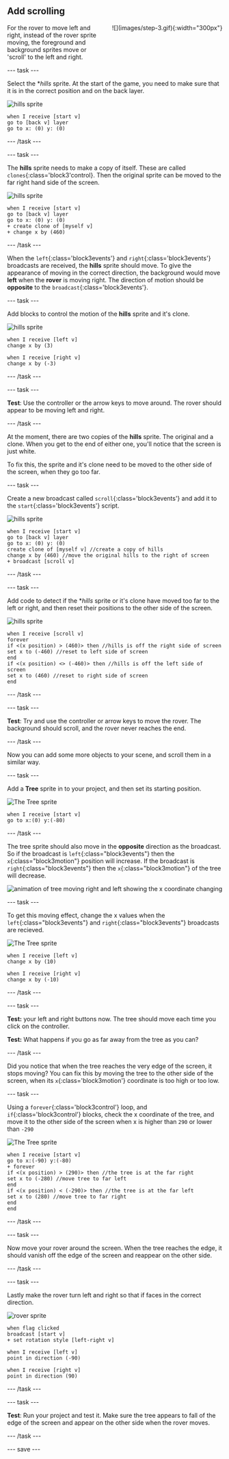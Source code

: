 ## Add scrolling

<div style="display: flex; flex-wrap: wrap">
<div style="flex-basis: 200px; flex-grow: 1; margin-right: 15px;">
For the rover to move left and right, instead of the rover sprite moving, the foreground and background sprites move or 'scroll' to the left and right.
</div>
<div>
![](images/step-3.gif){:width="300px"}
</div>
</div>

--- task ---

Select the **hills* sprite. At the start of the game, you need to make sure that it is in the correct position and on the back layer.

![hills sprite](images/hills-sprite.png)
```blocks3
when I receive [start v]
go to [back v] layer
go to x: (0) y: (0)
```

--- /task ---

--- task ---

The **hills** sprite needs to make a copy of itself. These are called `clones`{:class='block3'control}. Then the original sprite can be moved to the far right hand side of the screen.

![hills sprite](images/hills-sprite.png)
```blocks3
when I receive [start v]
go to [back v] layer
go to x: (0) y: (0)
+ create clone of [myself v]
+ change x by (460)
```
--- /task ---

When the `left`{:class='block3events'} and `right`{:class='block3events'} broadcasts are received, the **hills** sprite should move. To give the appearance of moving in the correct direction, the background would move **left** when the **rover** is moving right. The direction of motion should be **opposite** to the `broadcast`{:class='block3events'}.

--- task ---

Add blocks to control the motion of the **hills** sprite and it's clone.

![hills sprite](images/hills-sprite.png)
```blocks3
when I receive [left v]
change x by (3)

when I receive [right v]
change x by (-3)
```

--- /task ---

--- task ---

**Test**: Use the controller or the arrow keys to move around. The rover should appear to be moving left and right.

--- /task ---

At the moment, there are two copies of the **hills** sprite. The original and a clone. When you get to the end of either one, you'll notice that the screen is just white.

To fix this, the sprite and it's clone need to be moved to the other side of the screen, when they go too far.

--- task ---

Create a new broadcast called `scroll`{:class='block3events'} and add it to the `start`{:class='block3events'} script.

![hills sprite](images/hills-sprite.png)
```blocks3
when I receive [start v]
go to [back v] layer
go to x: (0) y: (0)
create clone of [myself v] //create a copy of hills
change x by (460) //move the original hills to the right of screen
+ broadcast [scroll v]
```

--- /task ---

--- task ---

Add code to detect if the **hills* sprite or it's clone have moved too far to the left or right, and then reset their positions to the other side of the screen.

![hills sprite](images/hills-sprite.png)
```blocks3
when I receive [scroll v]
forever
if <(x position) > (460)> then //hills is off the right side of screen
set x to (-460) //reset to left side of screen
end
if <(x position) <> (-460)> then //hills is off the left side of screen
set x to (460) //reset to right side of screen
end
```
--- /task ---

--- task ---

**Test**: Try and use the controller or arrow keys to move the rover. The background should scroll, and the rover never reaches the end.

--- /task ---

Now you can add some more objects to your scene, and scroll them in a similar way.

--- task ---

Add a **Tree** sprite in to your project, and then set its starting position.

![The Tree sprite](images/tree-sprite.png)
```blocks3
when I receive [start v]
go to x:(0) y:(-80)
```

--- /task ---

The tree sprite should also move in the **opposite** direction as the broadcast. So if the broadcast is `left`{:class="block3events"} then the `x`{:class="block3motion"} position will increase. If the broadcast is `right`{:class="block3events"} then the `x`{:class="block3motion"} of the tree will decrease.

![animation of tree moving right and left showing the x coordinate changing](images/scrolling-tree.gif)

--- task ---

To get this moving effect, change the x values when the `left`{:class="block3events"} and `right`{:class="block3events"} broadcasts are recieved.

![The Tree sprite](images/tree-sprite.png)
```blocks3
when I receive [left v]
change x by (10)

when I receive [right v]
change x by (-10)
```

--- /task ---

--- task ---

**Test:** your left and right buttons now. The tree should move each time you click on the controller.

**Test:** What happens if you go as far away from the tree as you can?

--- /task ---

Did you notice that when the tree reaches the very edge of the screen, it stops moving? You can fix this by moving the tree to the other side of the screen, when its `x`{:class='block3motion'} coordinate is too high or too low.

--- task ---

Using a `forever`{:class='block3control'} loop, and `if`{:class='block3control'} blocks, check the x coordinate of the tree, and move it to the other side of the screen when x is higher than `290` or lower than `-290`

![The Tree sprite](images/tree-sprite.png)
```blocks3
when I receive [start v]
go to x:(-90) y:(-80)
+ forever
if <(x position) > (290)> then //the tree is at the far right
set x to (-280) //move tree to far left
end
if <(x position) < (-290)> then //the tree is at the far left
set x to (280) //move tree to far right
end
end
```

--- /task ---

--- task ---

Now move your rover around the screen. When the tree reaches the edge, it should vanish off the edge of the screen and reappear on the other side.

--- /task ---

--- task ---

Lastly make the rover turn left and right so that if faces in the correct direction.

![rover sprite](images/rover-sprite.png)
```blocks3
when flag clicked
broadcast [start v]
+ set rotation style [left-right v]

when I receive [left v]
point in direction (-90)

when I receive [right v]
point in direction (90)
```

--- /task ---

--- task ---

**Test**: Run your project and test it. Make sure the tree appears to fall of the edge of the screen and appear on the other side when the rover moves.

--- /task ---

--- save ---
